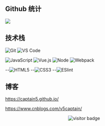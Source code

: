 ## Github 统计
![](https://github-readme-stats.vercel.app/api?username=captain5&count_private=true&show_icons=true&theme=onedark)

## 技术栈
![Git](https://img.shields.io/badge/-Git-%23F05032?style=for-the-badge&logo=git&logoColor=%23ffffff)
![VS Code](https://img.shields.io/badge/-VSCode-%23007ACC?style=for-the-badge&logo=visual-studio-code)


![JavaScript](https://img.shields.io/badge/-JavaScript-%23F7DF1C?style=for-the-badge&logo=javascript&logoColor=000000&labelColor=%23F7DF1C&color=%23FFCE5A)
![Vue.js](https://img.shields.io/badge/-Vue.js-%232c3e50?style=for-the-badge&logo=Vue.js)
![Node](https://img.shields.io/badge/-NodeJS-%23F05032?style=for-the-badge&logo=Node.js&logoColor=%23ffffff)
![Webpack](https://img.shields.io/badge/-Webpack-%232C3A42?style=for-the-badge&logo=webpack)

[^_^]:
--![HTML5](https://img.shields.io/badge/-HTML5-%23E44D27?style=for-the-badge&logo=html5&logoColor=ffffff)
--![CSS3](https://img.shields.io/badge/-CSS3-%231572B6?style=for-the-badge&logo=css3)
--![ESlint](https://img.shields.io/badge/-ESLint-%234B32C3?style=for-the-badge&logo=eslint)

## 博客

https://captain5.github.io/


https://www.cnblogs.com/v5captain/

<p align="center">
  <img src="https://visitor-badge.glitch.me/badge?page_id=captain5.captain5" alt="visitor badge"/>
</p>

<!--
**captain5/captain5** is a ✨ _special_ ✨ repository because its `README.md` (this file) appears on your GitHub profile.

Here are some ideas to get you started:

- 🔭 I’m currently working on ...
- 🌱 I’m currently learning ...
- 👯 I’m looking to collaborate on ...
- 🤔 I’m looking for help with ...
- 💬 Ask me about ...
- 📫 How to reach me: ...
- 😄 Pronouns: ...
- ⚡ Fun fact: ...
-->
